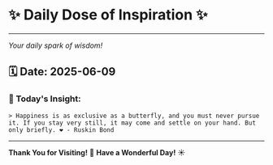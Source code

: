 # ✨ Daily Dose of Inspiration ✨

--- 

_Your daily spark of wisdom!_

## 🗓️ Date: **2025-06-09**

### 💬 Today's Insight:
```
> Happiness is as exclusive as a butterfly, and you must never pursue it. If you stay very still, it may come and settle on your hand. But only briefly. ❤️ - Ruskin Bond
```

--- 

**Thank You for Visiting!** 🙏
**Have a Wonderful Day!** ☀️
